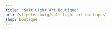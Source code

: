 ```yaml
---
title: "Salt Light Art Boutique"
url: /st-petersburg/salt-light-art-boutique/
shop: boutique
---
```

